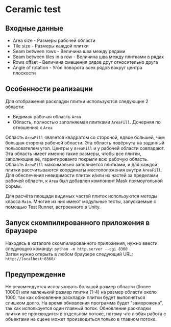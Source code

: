 # Ceramic test
## Входные данные
- Area size - Размеры рабочей области
- Tile size - Размеры каждой плитки
- Seam between rows - Величина шва между рядами
- Seam between tiles in a row - Величина шва между плитками в рядах
- Rows offset - Величина смещения рядов друг относительно друга
- Angle of rotation - Угол поворота всех рядов вокруг центра плоскости

## Особенности реализации
Для отображения раскладки плитки используются следующие 2 области:
- Видимая рабочая область `Area`
- Область, полностью заполняемая плитками `AreaFill`. Дочерняя по отношению к `Area`

Область `AreaFill` является квадратом со стороной, вдвое большей, чем большая сторона рабочей области. Эта область повёрнута на заданный пользователем угол. Центры у `AreaFill` и у рабочей области совпадают.\
Эта область имеет именно такие размеры, чтобы все плитки, заполнющие её, гарантированго покрыли всю рабочую область.\
Область `AreaFill` максимально заполняется плитками, и для каждой плитки рассчитываются координаты местоположения внутри `AreaFill`.\
Для обеспечения невидимости плиток и/или их частей за пределами рабочей области, к `Area` был добавлен компонент Mask прямоугольной формы.

Для расчёта площади видимых частей плиток используются методы класса `Main`. Многие из них имеют модульные тесты, запускаемые с помощью Test Runner, встроенного в Unity.

## Запуск скомпилированного приложения в браузере
Находясь в каталоге скомпилированного приложения, нужно ввести следующую команду:
`python -m http.server --cgi 8360`\
Затем нужно открыть в любом браузере следующий URL:
`http://localhost:8360/`

## Предупреждение
Не рекомендуется использовать большой размер области (более 10000) или маленький размер плитки (1-4) на размер области около 1000, так как обновление раскладки плитки будет выполняться слишком долго.
На время обновления программа будет "заморожена", так как используется один главный поток.
Обновление раскладки плитки не производится в отдельном потоке, потому что любая работа с объектами на сцене может производиться только в главном потоке.
